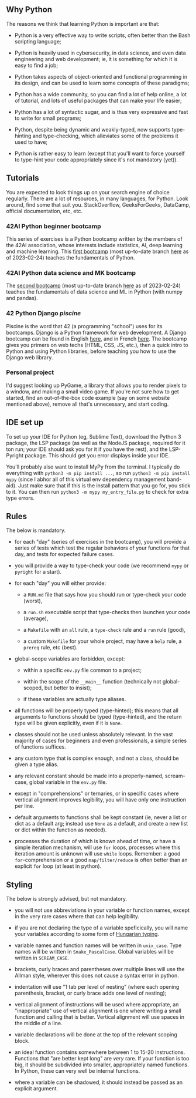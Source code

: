 ## Why Python

The reasons we think that learning Python is important are that:

   - Python is a very effective way to write scripts, often better than the Bash scripting language;

   - Python is heavily used in cybersecurity, in data science, and even data engineering and web development; ie, it is something for which it is easy to find a job;

   - Python takes aspects of object-oriented and functional programming in its design, and can be used to learn some concepts of these paradigms;

   - Python has a wide community, so you can find a lot of help online, a lot of tutorial, and lots of useful packages that can make your life easier;

   - Python has a lot of syntactic sugar, and is thus very expressive and fast to write for small programs;

   - Python, despite being dynamic and weakly-typed, now supports type-hinting and type-checking, which alleviates some of the problems it used to have;

   - Python is rather easy to learn (except that you'll want to force yourself to type-hint your code appropriately since it's not mandatory (yet)).



## Tutorials

You are expected to look things up on your search engine of choice regularly. There are a lot of resources, in many languages, for Python. Look around, find some that suit you. StackOverflow, GeeksForGeeks, DataCamp, official documentation, etc, etc.

### 42AI Python beginner bootcamp

This series of exercises is a Python bootcamp written by the members of the 42AI association, whose interests include statistics, AI, deep learning and machine learning. This [first bootcamp](https://github.com/42-AI/bootcamp_python) (most up-to-date branch [here](https://github.com/42-AI/bootcamp_python/tree/cloisonnement) as of 2023-02-24) teaches the fundamentals of Python.

### 42AI Python data science and MK bootcamp

The [second bootcamp](https://github.com/42-AI/bootcamp_machine-learning) (most up-to-date branch [here](https://github.com/42-AI/bootcamp_machine-learning/tree/closing) as of 2023-02-24) teaches the fundamentals of data science and ML in Python (with numpy and pandas).

### 42 Python Django *piscine*

Piscine is the word that 42 (a programming "school") uses for its bootcamps. Django is a Python framework for web development. A Django bootcamp can be found in English [here](https://github.com/Kharsv/Piscine-Python-Django), and in French [here](https://github.com/Binary-Hackers/42_Subjects/tree/master/01_Piscines/Python-Django). The bootcamp gives you primers on web techs (HTML, CSS, JS, etc.), then a quick intro to Python and using Python libraries, before teaching you how to use the Django web library.

### Personal project

I'd suggest looking up PyGame, a library that allows you to render pixels to a window, and making a small video game. If you're not sure how to get started, find an out-of-the-box code example (say on some website mentioned above), remove all that's unnecessary, and start coding.



## IDE set up

To set up your IDE for Python (eg, Sublime Text), download the Python 3 package, the LSP package (as well as the NodeJS package, required for it ton run; your IDE should ask you for it if you have the rest), and the LSP-Pyright package. This should get you error displays inside your IDE.

You'll probably also want to install MyPy from the terminal. I typically do everything with `python3 -m pip install ...`, so run `python3 -m pip install mypy` (since I abhor all of this virtual env dependency management band-aid). Just make sure that if this is the install pattern that you go for, you stick to it. You can then run `python3 -m mypy my_entry_file.py` to check for extra type errors.



## Rules

The below is mandatory.

   - for each "day" (series of exercises in the bootcamp), you will provide a series of tests which test the regular behaviors of your functions for that day, and tests for expected failure cases.

   - you will provide a way to type-check your code (we recommend `mypy` or `pyright` for a start).

   - for each "day" you will either provide:

      - a `RUN.md` file that says how you should run or type-check your code (worst),

      - a `run.sh` executable script that type-checks then launches your code (average),

      - a `Makefile` with an `all` rule, a `type-check` rule and a `run` rule (good),

      - a custom `Makefile` for your whole project, may have a `help` rule, a `prereq` rule, etc (best).

   - global-scope variables are forbidden, except:

      - within a specific `env.py` file common to a project;

      - within the scope of the `__main__` function (technically not global-scoped, but better to insist);

      - if these variables are actually type aliases.

   - all functions will be properly typed (type-hinted); this means that all arguments to functions should be typed (type-hinted), and the return type will be given explicitly, even if it is `None`.

   - classes should not be used unless absolutely relevant. In the vast majority of cases for beginners and even professionals, a simple series of functions suffices.

   - any custom type that is complex enough, and not a class, should be given a type alias.

   - any relevant constant should be made into a properly-named, scream-case, global variable in the `env.py` file.

   - except in "comprehensions" or ternaries, or in specific cases where vertical alignment improves legibility, you will have only one instruction per line.

   - default arguments to functions shall be kept constant (ie, never a list or dict as a default arg; instead use `None` as a default, and create a new list or dict within the function as needed).

   - processes the duration of which is known ahead of time, or have a simple iteration mechanism, will use `for` loops, processes where this iteration amount is unknown will use `while` loops. Remember: a good `for`-comprehension or a good `map/filter/reduce` is often better than an explicit `for` loop (at least in python).


## Styling

The below is strongly advised, but not mandatory.

   - you will not use abbreviations in your variable or function names, except in the very rare cases where that can help legibility.

   - if you are not declaring the type of a variable speficically, you will name your variables according to some form of [Hungarian typing](https://en.wikipedia.org/wiki/Hungarian_notation).

   - variable names and function names will be written in `unix_case`. Type names will be written in `Snake_PascalCase`. Global variables will be written in `SCREAM_CASE`.

   - brackets, curly braces and parentheses over multiple lines will use the Allman style, wherever this does not cause a syntax error in python.

   - indentation will use "1 tab per level of nesting" (where each opening parenthesis, bracket, or curly brace adds one level of nesting);

   - vertical alignment of instructions will be used where appropriate, an "inappropriate" use of vertical alignment is one where writing a small function and calling that is better. Vertical alignment will use spaces in the middle of a line.

   - variable declarations will be done at the top of the relevant scoping block.

   - an ideal function contains somewhere between 1 to 15-20 instructions. Functions that "are better kept long" are *very* rare. If your function is too big, it should be subdivided into smaller, appropriately named functions. In Python, these can very well be internal functions.

   - where a variable can be shadowed, it should instead be passed as an explicit argument.
